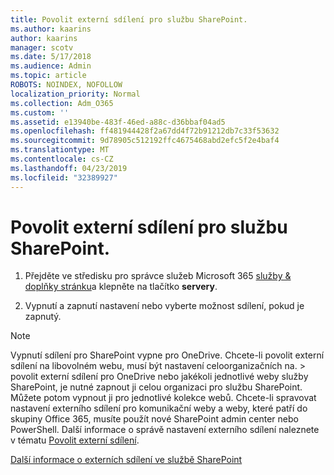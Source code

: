 ```yaml
---
title: Povolit externí sdílení pro službu SharePoint.
ms.author: kaarins
author: kaarins
manager: scotv
ms.date: 5/17/2018
ms.audience: Admin
ms.topic: article
ROBOTS: NOINDEX, NOFOLLOW
localization_priority: Normal
ms.collection: Adm_O365
ms.custom: ''
ms.assetid: e13940be-483f-46ed-a88c-d36bbaf04ad5
ms.openlocfilehash: ff481944428f2a67dd4f72b91212db7c33f53632
ms.sourcegitcommit: 9d78905c512192ffc4675468abd2efc5f2e4baf4
ms.translationtype: MT
ms.contentlocale: cs-CZ
ms.lasthandoff: 04/23/2019
ms.locfileid: "32389927"
---
```

# <a name="turn-external-sharing-on-or-off-for-sharepoint"></a>Povolit externí sdílení pro službu SharePoint.

1. Přejděte ve středisku pro správce služeb Microsoft 365 [služby &amp; doplňky stránku](https://portal.office.com/adminportal/home#/Settings/ServicesAndAddIns)a klepněte na tlačítko **servery**.
    
2. Vypnutí a zapnutí nastavení nebo vyberte možnost sdílení, pokud je zapnutý.
    
> [!NOTE]
> Vypnutí sdílení pro SharePoint vypne pro OneDrive. Chcete-li povolit externí sdílení na libovolném webu, musí být nastavení celoorganizačních na. > povolit externí sdílení pro OneDrive nebo jakékoli jednotlivé weby služby SharePoint, je nutné zapnout ji celou organizaci pro službu SharePoint. Můžete potom vypnout ji pro jednotlivé kolekce webů. Chcete-li spravovat nastavení externího sdílení pro komunikační weby a weby, které patří do skupiny Office 365, musíte použít nové SharePoint admin center nebo PowerShell. Další informace o správě nastavení externího sdílení naleznete v tématu [Povolit externí sdílení](https://go.microsoft.com/fwlink/?linkid=866426). 
  
[Další informace o externích sdílení ve službě SharePoint](https://go.microsoft.com/fwlink/?linkid=734908)
  

